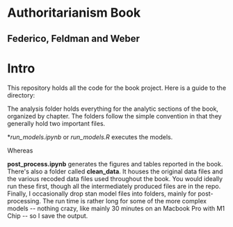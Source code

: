 # Authoritarianism Book
## Federico, Feldman and Weber


# Intro
This repository holds all the code for the book project. Here is a guide to the directory:

The analysis folder holds everything for the analytic sections of the book, organized by chapter. The folders follow the simple convention in that they generally hold two important files.

**run_models.ipynb* or *run_models.R* executes the models. 

Whereas

**post_process.ipynb** generates the figures and tables reported in the book. There's also a folder called
**clean_data**. It houses the original data files and the various recoded data files used throughout the book.
You would ideally run these first, though all the intermediately produced files are in the repo. Finally, I occasionally drop stan model files into folders, mainly for post-processing. The run time is rather long for some of the more complex models -- nothing crazy, like mainly 30 minutes on an Macbook Pro with M1 Chip -- so I save the output.